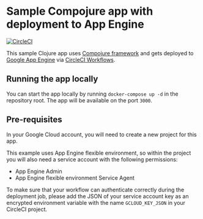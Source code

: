 # Sample Compojure app with deployment to App Engine

[![CircleCI](https://circleci.com/gh/circleci/compojure-appengine-sample.svg?style=svg&circle-token=cdaa32c38ee9c803eeb886dfe1a059f641a4a22e)](https://circleci.com/gh/circleci/compojure-appengine-sample)

This sample Clojure app uses [Compojure
framework](https://github.com/weavejester/compojure) and gets deployed to
[Google App Engine](https://cloud.google.com/appengine/) via
[CircleCI Workflows](https://circleci.com/docs/2.0/workflows/).

## Running the app locally

You can start the app locally by running `docker-compose up -d` in the
repository root. The app will be available on the port `3000`.

## Pre-requisites

In your Google Cloud account, you will need to create a new project for this
app.

This example uses App Engine flexible environment, so within the project you
will also need a service account with the following permissions:

- App Engine Admin
- App Engine flexible environment Service Agent

To make sure that your workflow can authenticate correctly during the deployment
job, please add the JSON of your service account key as an encrypted environment
variable with the name `GCLOUD_KEY_JSON` in your CircleCI project.


